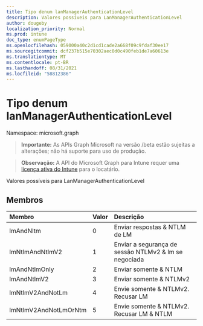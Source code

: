 ```yaml
---
title: Tipo denum lanManagerAuthenticationLevel
description: Valores possíveis para LanManagerAuthenticationLevel
author: dougeby
localization_priority: Normal
ms.prod: intune
doc_type: enumPageType
ms.openlocfilehash: 059000a40c2d1cd1cade2a668f09c9fdaf30ee17
ms.sourcegitcommit: dcf237b515e70302aec0d0c490feb1de7a60613e
ms.translationtype: MT
ms.contentlocale: pt-BR
ms.lasthandoff: 08/31/2021
ms.locfileid: "58812386"
---
```

# <a name="lanmanagerauthenticationlevel-enum-type"></a>Tipo denum lanManagerAuthenticationLevel

Namespace: microsoft.graph

> **Importante:** As APIs Graph Microsoft na versão /beta estão sujeitas a alterações; não há suporte para uso de produção.

> **Observação:** A API do Microsoft Graph para Intune requer uma [licença ativa do Intune](https://go.microsoft.com/fwlink/?linkid=839381) para o locatário.

Valores possíveis para LanManagerAuthenticationLevel

## <a name="members"></a>Membros
|Membro|Valor|Descrição|
|:---|:---|:---|
|lmAndNltm|0|Enviar respostas & NTLM de LM|
|lmNtlmAndNtlmV2|1|Enviar a segurança de sessão NTLMv2 & lm se negociada|
|lmAndNtlmOnly|2|Enviar somente & NTLM|
|lmAndNtlmV2|3|Enviar somente & NTLMv2|
|lmNtlmV2AndNotLm|4 |Envie somente & NTLMv2. Recusar LM|
|lmNtlmV2AndNotLmOrNtm|5 |Envie somente & NTLMv2. Recusar LM & NTLM|



